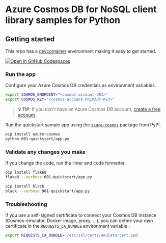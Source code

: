 # Azure Cosmos DB for NoSQL client library samples for Python

## Getting started

This repo has a [devcontainer](https://containers.dev) environment making it easy to get started.

[![Open in GitHub Codespaces](https://github.com/codespaces/badge.svg)](https://codespaces.new/Azure-Samples/cosmos-db-nosql-python-samples?quickstart=1)

### Run the app

Configure your Azure Cosmos DB credentials as environment variables.

```bash
export COSMOS_ENDPOINT="<cosmos-account-URI>"
export COSMOS_KEY="<cosmos-account-PRIMARY-KEY>"
```

> **💡 TIP**: If you don't have an Azure Cosmos DB account, [create a free account](https://cosmos.azure.com/try/).

Run the quickstart sample app using the [`azure-cosmos`](https://pypi.org/project/azure-cosmos/) package from PyPI.

```bash
pip install azure-cosmos
python 001-quickstart/app.py
```

### Validate any changes you make

If you change the code, run the linter and code formatter.

```bash
pip install flake8
flake8 --verbose 001-quickstart/app.py
```

```bash
pip install black
black --verbose 001-quickstart/app.py
```

### Troubleshooting

If you use a self-signed certificate to connect your Cosmos DB instance (Cosmos-emulator, Docker image, proxy, ...), you can define your own certificate in the `REQUESTS_CA_BUNDLE` environment variable :

```bash
export REQUESTS_CA_BUNDLE='/etc/ssl/certs/emulatorcert.pem'
```
